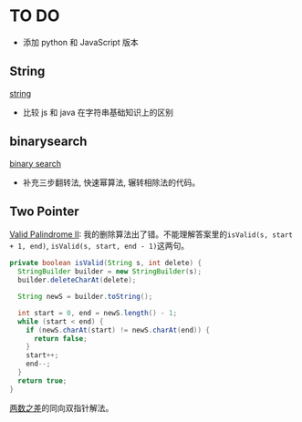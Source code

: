 # TO DO

- 添加 python 和 JavaScript 版本

## String

[string](note/string.md)

- 比较 js 和 java 在字符串基础知识上的区别

## binarysearch

[binary search](note/binarysearch.md)

- 补充三步翻转法, 快速幂算法, 辗转相除法的代码。

## Two Pointer

[Valid Palindrome II](https://www.lintcode.com/problem/valid-palindrome-ii/description): 我的删除算法出了错。不能理解答案里的`isValid(s, start + 1, end)`, `isValid(s, start, end - 1)`这两句。

``` java
private boolean isValid(String s, int delete) {
  StringBuilder builder = new StringBuilder(s);
  builder.deleteCharAt(delete);

  String newS = builder.toString();

  int start = 0, end = newS.length() - 1;
  while (start < end) {
    if (newS.charAt(start) != newS.charAt(end)) {
      return false;
    }
    start++;
    end--;
  }
  return true;
}
```

[两数之差](src/org/likexin/twopointer/TwoSum7.java)的同向双指针解法。